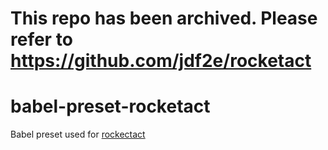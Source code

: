 # This repo has been archived. Please refer to https://github.com/jdf2e/rocketact


# babel-preset-rocketact

Babel preset used for [rockectact](https://github.com/jdf2e/rocketact)

